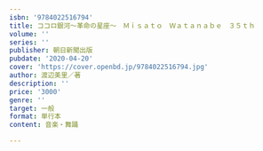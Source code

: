 ```yaml
---
isbn: '9784022516794'
title: ココロ銀河～革命の星座～　Ｍｉｓａｔｏ　Ｗａｔａｎａｂｅ　３５ｔｈ
volume: ''
series: ''
publisher: 朝日新聞出版
pubdate: '2020-04-20'
cover: 'https://cover.openbd.jp/9784022516794.jpg'
author: 渡辺美里／著
description: ''
price: '3000'
genre: ''
target: 一般
format: 単行本
content: 音楽・舞踊

---
```

